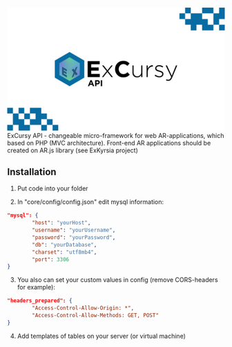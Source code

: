 ![](https://raw.githubusercontent.com/SnagiX/ExCursy_API/master/assets/img/logo/FHD%20ExCursy%20API%20Logo%20Light.png)
ExCursy API - changeable micro-framework for web AR-applications, which based on PHP (MVC architecture).
Front-end AR applications should be created on AR.js library (see ExKyrsia project)

## Installation
1. Put code into your folder

2. In "core/config/config.json" edit mysql information: 
```json
"mysql": {
        "host": "yourHost",
        "username": "yourUsername",
        "password": "yourPassword",
        "db": "yourDatabase",
        "charset": "utf8mb4",
        "port": 3306
}
```
3. You also can set your custom values in config (remove CORS-headers for example): 
```json
"headers_prepared": {
        "Access-Control-Allow-Origin: *",
        "Access-Control-Allow-Methods: GET, POST"
}
```

4. Add templates of tables on your server (or virtual machine)
